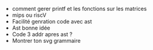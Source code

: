 - comment gerer printf et les fonctions sur les matrices 
- mips ou riscV
- Facilité genration code avec ast
- Ast bonne idée
- Code 3 addr apres ast ?
- Montrer ton svg grammaire
